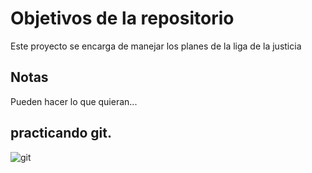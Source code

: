 # Objetivos de la repositorio

Este proyecto se encarga de manejar los planes de la liga de la justicia


## Notas
Pueden hacer lo que quieran...

## practicando git.

![git](https://github.com/user-attachments/assets/842bb7e7-0d46-45f3-8ee4-6964dd098a00)
